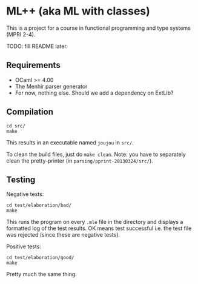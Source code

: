 ML++ (aka ML with classes)
==========================

This is a project for a course in functional programming and type
systems (MPRI 2-4).

TODO: fill README later.

Requirements
------------

* OCaml >= 4.00
* The Menhir parser generator
* For now, nothing else. Should we add a dependency on ExtLib?

Compilation
-----------

    cd src/
    make

This results in an executable named `joujou` in `src/`.

To clean the build files, just do `make clean`. Note: you have to
separately clean the pretty-printer (in
`parsing/pprint-20130324/src/`).

Testing
-------

Negative tests:

    cd test/elaboration/bad/
    make

This runs the program on every `.mle` file in the directory and
displays a formatted log of the test results. OK means test successful
i.e. the test file was rejected (since these are negative tests).

Positive tests:

    cd test/elaboration/good/
    make

Pretty much the same thing.


